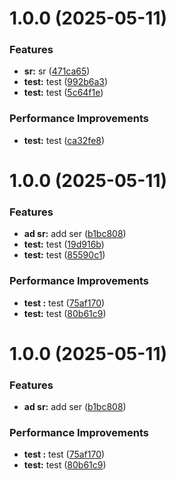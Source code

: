 # 1.0.0 (2025-05-11)


### Features

* **sr:** sr ([471ca65](https://github.com/leocodeio-spectral/sp-be-manger/commit/471ca65b73d234c995ee45097f556c1d64c746ba))
* **test:** test ([992b6a3](https://github.com/leocodeio-spectral/sp-be-manger/commit/992b6a35aa347f610bea1ca02d147808d46e0b79))
* **test:** test ([5c64f1e](https://github.com/leocodeio-spectral/sp-be-manger/commit/5c64f1e3eec109882f571be3942d028a9c12871d))


### Performance Improvements

* **test:** test ([ca32fe8](https://github.com/leocodeio-spectral/sp-be-manger/commit/ca32fe8c6e10a0438aa21834a41935b3adf6705f))

# 1.0.0 (2025-05-11)


### Features

* **ad sr:** add ser ([b1bc808](https://github.com/leocodeio/common-njs/commit/b1bc808e9ce90ba89f0e34dd33c773c0d3c394a1))
* **test:** test ([19d916b](https://github.com/leocodeio/common-njs/commit/19d916b491c96c29c91259805c1d980b02105bd8))
* **test:** test ([85590c1](https://github.com/leocodeio/common-njs/commit/85590c14f795d93e34df437407583add3ec35561))


### Performance Improvements

* **test :** test ([75af170](https://github.com/leocodeio/common-njs/commit/75af170992609472d24dde3d9573bab7960ae87f))
* **test:** test ([80b61c9](https://github.com/leocodeio/common-njs/commit/80b61c94ab83adf33abd5e11db2f1e6c1bb054cd))

# 1.0.0 (2025-05-11)


### Features

* **ad sr:** add ser ([b1bc808](https://github.com/leocodeio/common-njs/commit/b1bc808e9ce90ba89f0e34dd33c773c0d3c394a1))


### Performance Improvements

* **test :** test ([75af170](https://github.com/leocodeio/common-njs/commit/75af170992609472d24dde3d9573bab7960ae87f))
* **test:** test ([80b61c9](https://github.com/leocodeio/common-njs/commit/80b61c94ab83adf33abd5e11db2f1e6c1bb054cd))

